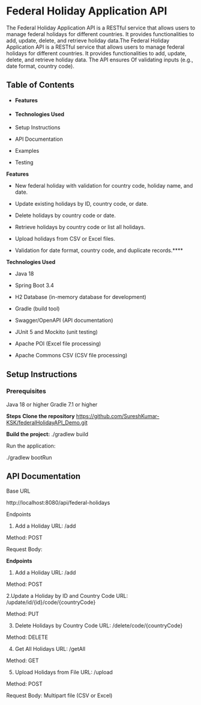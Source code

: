Federal Holiday Application API
==========================

The Federal Holiday Application API is a RESTful service that allows users to manage federal holidays for different countries. It provides functionalities to add, update, delete, and retrieve holiday data.The Federal Holiday Application API is a RESTful service that allows users to manage federal holidays for different countries. It provides functionalities to add, update, delete, and retrieve holiday data. The API ensures Of validating inputs (e.g., date format, country code).

## Table of Contents
* #### Features

* #### Technologies Used

* Setup Instructions

* API Documentation

* Examples

* Testing

**Features**

* New federal holiday with validation for country code, holiday name, and date.


* Update existing holidays by ID, country code, or date.


* Delete holidays by country code or date.


* Retrieve holidays by country code or list all holidays.


* Upload holidays from CSV or Excel files.


* Validation for date format, country code, and duplicate records.****

**Technologies Used**

* Java 18

* Spring Boot 3.4

* H2 Database (in-memory database for development)

* Gradle (build tool)

* Swagger/OpenAPI (API documentation)

* JUnit 5 and Mockito (unit testing)

* Apache POI (Excel file processing)

* Apache Commons CSV (CSV file processing)

## **Setup Instructions**

### Prerequisites

Java 18 or higher
Gradle 7.1 or higher

**Steps**
**Clone the repository**
https://github.com/SureshKumar-KSK/federalHolidayAPI_Demo.git

**Build the project:**
./gradlew build

Run the application:

./gradlew bootRun

## API Documentation

Base URL

http://localhost:8080/api/federal-holidays


Endpoints
1. Add a Holiday
URL: /add

Method: POST

Request Body:


**Endpoints**
1. Add a Holiday
URL: /add

Method: POST


2.Update a Holiday by ID and Country Code
URL: /update/id/{id}/code/{countryCode}

Method: PUT


3. Delete Holidays by Country Code
URL: /delete/code/{countryCode}

Method: DELETE


4. Get All Holidays
URL: /getAll

Method: GET


5. Upload Holidays from File
URL: /upload

Method: POST

Request Body: Multipart file (CSV or Excel)
